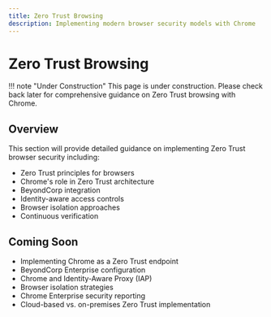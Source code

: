 ```yaml
---
title: Zero Trust Browsing
description: Implementing modern browser security models with Chrome
---
```


# Zero Trust Browsing

!!! note "Under Construction"
    This page is under construction. Please check back later for comprehensive guidance on Zero Trust browsing with Chrome.

## Overview

This section will provide detailed guidance on implementing Zero Trust browser security including:

- Zero Trust principles for browsers
- Chrome's role in Zero Trust architecture
- BeyondCorp integration
- Identity-aware access controls
- Browser isolation approaches
- Continuous verification

## Coming Soon

- Implementing Chrome as a Zero Trust endpoint
- BeyondCorp Enterprise configuration
- Chrome and Identity-Aware Proxy (IAP)
- Browser isolation strategies
- Chrome Enterprise security reporting
- Cloud-based vs. on-premises Zero Trust implementation